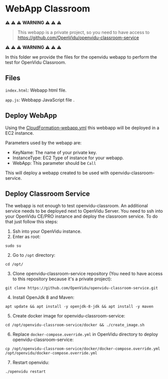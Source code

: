 # WebApp Classroom

:warning: :warning: :warning: **WARNING** :warning: :warning: :warning:

>This webapp is a private project, so you need to have access to https://github.com/OpenVidu/openvidu-classroom-service

:warning: :warning: :warning: **WARNING** :warning: :warning: :warning:

In this folder we provide the files for the openvidu webapp to perform the test for OpenVidu Classroom.

## Files

`index.html`: Webapp html file.

`app.js`: Webbapp JavaScript file .


## Deploy WebApp

Using the [CloudFormation-webapp.yml](https://github.com/OpenVidu/openvidu-loadtest/blob/webcomponent_loadtest/aws/Cloudformation-webapp.yaml) this webbapp will be deployed in a EC2 instance.

Parameters used by the webapp are:

- KeyName: The name of your private key.
- InstanceType: EC2 Type of instance for your webapp.
- WebApp: This parameter should be `Call`

This will deploy a webapp created to be used with openvidu-classroom-service.

## Deploy Classroom Service

The webapp is not enough to test openvidu-classroom. An additional service needs to be deployed next to OpenVidu Server.
You need to ssh into your OpenVidu CE/PRO instance and deploy the classroom service. To do that just follow this steps:

1. Ssh into your OpenVidu instance.
2. Enter as root:
```
sudo su
```
2. Go to `/opt` directory:
```
cd /opt/
```
3. Clone openvidu-classroom-service repository (You need to have access to this repository because it's a private project):
```
git clone https://github.com/OpenVidu/openvidu-classroom-service.git
```
4. Install OpenJdk 8 and Maven:
```
apt update && apt install -y openjdk-8-jdk && apt install -y maven
```
5. Create docker image for openvidu-classroom-service:
```
cd /opt/openvidu-classroom-service/docker && ./create_image.sh
```
6. Replace `docker-compose.override.yml` in OpenVidu directory to deploy openvidu-classroom-service:
```
cp /opt/openvidu-classroom-service/docker/docker-compose.override.yml /opt/openvidu/docker-compose.override.yml
```

7. Restart openvidu:
```
./openvidu restart
```